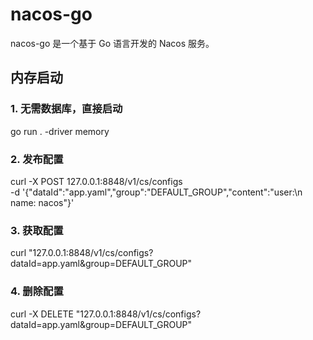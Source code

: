 # nacos-go

nacos-go 是一个基于 Go 语言开发的 Nacos 服务。

## 内存启动

### 1. 无需数据库，直接启动

go run . -driver memory

### 2. 发布配置

curl -X POST 127.0.0.1:8848/v1/cs/configs \
     -d '{"dataId":"app.yaml","group":"DEFAULT_GROUP","content":"user:\n  name: nacos"}'

### 3. 获取配置

curl "127.0.0.1:8848/v1/cs/configs?dataId=app.yaml&group=DEFAULT_GROUP"

### 4. 删除配置

curl -X DELETE "127.0.0.1:8848/v1/cs/configs?dataId=app.yaml&group=DEFAULT_GROUP"
